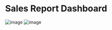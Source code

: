 # Sales Report Dashboard

![image](https://github.com/user-attachments/assets/fe76b034-7b03-47c7-8dd0-a1bdf1e964a9)
![image](https://github.com/user-attachments/assets/2a8a0533-0fff-489c-9767-2fa69808846f)




